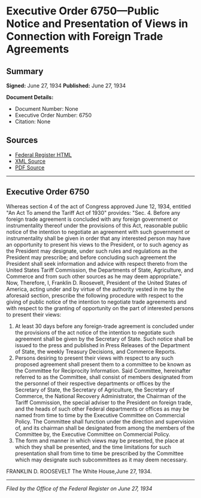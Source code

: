 # Executive Order 6750—Public Notice and Presentation of Views in Connection with Foreign Trade Agreements

## Summary

**Signed:** June 27, 1934
**Published:** June 27, 1934

**Document Details:**
- Document Number: None
- Executive Order Number: 6750
- Citation: None

## Sources
- [Federal Register HTML](https://www.presidency.ucsb.edu/documents/executive-order-6750-public-notice-and-presentation-views-connection-with-foreign-trade)
- [XML Source](None)
- [PDF Source](None)

---

## Executive Order 6750

Whereas section 4 of the act of Congress approved June 12, 1934, entitled "An Act To amend the Tariff Act of 1930" provides:
"Sec. 4. Before any foreign trade agreement is concluded with any foreign government or instrumentality thereof under the provisions of this Act, reasonable public notice of the intention to negotiate an agreement with such government or instrumentality shall be given in order that any interested person may have an opportunity to present his views to the President, or to such agency as the President may designate, under such rules and regulations as the President may prescribe; and before concluding such agreement the President shall seek information and advice with respect thereto from the United States Tariff Commission, the Departments of State, Agriculture, and Commerce and from such other sources as he may deem appropriate."
Now, Therefore, I, Franklin D. Roosevelt, President of the United States of America, acting under and by virtue of the authority vested in me by the aforesaid section, prescribe the following procedure with respect to the giving of public notice of the intention to negotiate trade agreements and with respect to the granting of opportunity on the part of interested persons to present their views:
1. At least 30 days before any foreign-trade agreement is concluded under the provisions of the act notice of the intention to negotiate such agreement shall be given by the Secretary of State. Such notice shall be issued to the press and published in Press Releases of the Department of State, the weekly Treasury Decisions, and Commerce Reports.
2. Persons desiring to present their views with respect to any such proposed agreement shall present them to a committee to be known as the Committee for Reciprocity Information. Said Committee, hereinafter referred to as the Committee, shall consist of members designated from the personnel of their respective departments or offices by the Secretary of State, the Secretary of Agriculture, the Secretary of Commerce, the National Recovery Administrator, the Chairman of the Tariff Commission, the special adviser to the President on foreign trade, and the heads of such other Federal departments or offices as may be named from time to time by the Executive Committee on Commercial Policy. The Committee shall function under the direction and supervision of, and its chairman shall be designated from among the members of the Committee by, the Executive Committee on Commercial Policy.
3. The form and manner in which views may be presented, the place at which they shall be presented, and the time limitations for such presentation shall from time to time be prescribed by the Committee which may designate such subcommittees as it may deem necessary.

FRANKLIN D. ROOSEVELT
The White House,June 27, 1934.

---

*Filed by the Office of the Federal Register on June 27, 1934*
